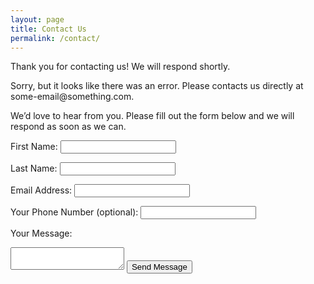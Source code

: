 ```yaml
---
layout: page
title: Contact Us
permalink: /contact/
---
```



<div id="submit-message">
  <p class="success-text">Thank you for contacting us!  We will respond shortly.</p>
  <p class="error-text">Sorry, but it looks like there was an error.  Please contacts us directly at some-email@something.com.</p>
</div>

<form id="contact-form" action="https://formspree.io/jdauriemma+junk@gmail.com" method="post">
  <p>We’d love to hear from you.  Please fill out the form below and we will respond as soon as we can.</p>

  <label for="first-name">First Name:</label>
  <input type="text" id="first-name" name="first-name" required>

  <label for="last-name">Last Name:</label>
  <input type="text" id="last-name" name="last-name" required>

  <label for="email">Email Address:</label>
  <input type="email" id="email" name="email" required>

  <label for="phone">Your Phone Number (optional):</label>
  <input type="tel" id="phone" name="phone">

  <label for="body">Your Message:</label>
  <textarea id="body" name="body" required></textarea>

  <input type="submit" value="Send Message">
</form>
